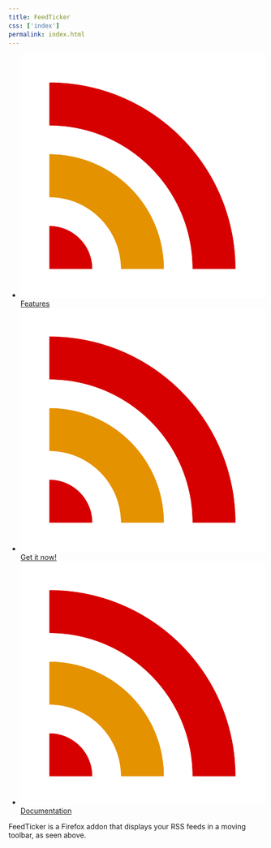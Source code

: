 ```yaml
---
title: FeedTicker
css: ['index']
permalink: index.html
---
```


* ![](images/icon.svg) [Features]()
* ![](images/icon.svg) [Get it now!]()
* ![](images/icon.svg) [Documentation]()

FeedTicker is a Firefox addon that displays your RSS feeds in a moving toolbar, as seen above.
